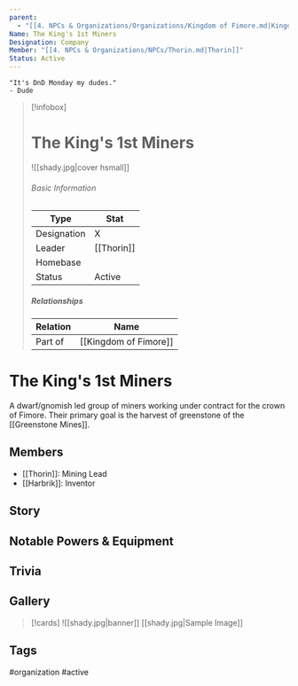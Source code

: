 ```yaml
---
parent:
  - "[[4. NPCs & Organizations/Organizations/Kingdom of Fimore.md|Kingdom of Fimore]]"
Name: The King's 1st Miners
Designation: Company
Member: "[[4. NPCs & Organizations/NPCs/Thorin.md|Thorin]]"
Status: Active
---
```

	"It's DnD Monday my dudes." 
	- Dude

> [!infobox]
> # The King's 1st Miners
> ![[shady.jpg|cover hsmall]]
> ###### Basic Information
> | Type | Stat |
> | ---- | ---- |
> |Designation|X|
> | Leader | [[Thorin]] |
> | Homebase |  |
> | Status | Active |
> ##### Relationships
> | Relation | Name |
> | ---- | ---- |
> | Part of |[[Kingdom of Fimore]]|
> 
# The King's 1st Miners
A dwarf/gnomish led group of miners working under contract for the crown of Fimore. Their primary goal is the harvest of greenstone of the [[Greenstone Mines]].
## Members
- [[Thorin]]: Mining Lead
- [[Harbrik]]: Inventor
## Story
## Notable Powers & Equipment
## Trivia
## Gallery
>[!cards]
>![[shady.jpg|banner]]
>[[shady.jpg|Sample Image]]
>

## Tags
#organization #active